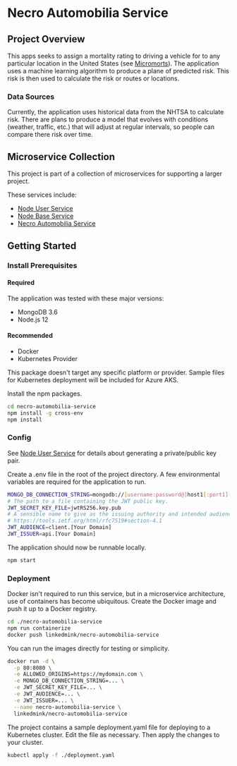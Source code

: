# Necro Automobilia Service
## Project Overview
This apps seeks to assign a mortality rating to driving a vehicle for to any particular location in 
the United States (see [Micromorts](https://en.wikipedia.org/wiki/Micromort)). The application uses 
a machine learning algorithm to produce a plane of predicted risk. This risk is then used to 
calculate the risk or routes or locations.

### Data Sources
Currently, the application uses historical data from the NHTSA to calculate risk. There are plans 
to produce a model that evolves with conditions (weather, traffic, etc.) that will adjust at regular 
intervals, so people can compare there risk over time.

## Microservice Collection
This project is part of a collection of microservices for supporting a larger project.

These services include:
* [Node User Service](https://github.com/LinkedMink/node-user-service)
* [Node Base Service](https://github.com/LinkedMink/node-base-service)
* [Necro Automobilia Service](https://github.com/LinkedMink/necro-automobilia-service)

## Getting Started
### Install Prerequisites 
#### Required
The application was tested with these major versions:
* MongoDB 3.6
* Node.js 12

#### Recommended
* Docker
* Kubernetes Provider

This package doesn't target any specific platform or provider. Sample files for Kubernetes 
deployment will be included for Azure AKS.

Install the npm packages.

```sh
cd necro-automobilia-service
npm install -g cross-env
npm install
```

### Config
See [Node User Service](https://github.com/LinkedMink/node-user-service) for details about
generating a private/public key pair.

Create a .env file in the root of the project directory. A few environmental variables 
are required for the application to run.

```sh
MONGO_DB_CONNECTION_STRING=mongodb://[username:password@]host1[:port1][,host2[:port2],...[,hostN[:portN]]][/[database.collection][?options]]
# The path to a file containing the JWT public key. 
JWT_SECRET_KEY_FILE=jwtRS256.key.pub
# A sensible name to give as the issuing authority and intended audience
# https://tools.ietf.org/html/rfc7519#section-4.1
JWT_AUDIENCE=client.[Your Domain]
JWT_ISSUER=api.[Your Domain]
```

The application should now be runnable locally.

```sh
npm start
```

### Deployment
Docker isn't required to run this service, but in a microservice architecture, use of containers 
has become ubiquitous. Create the Docker image and push it up to a Docker registry.

```sh
cd ./necro-automobilia-service
npm run containerize
docker push linkedmink/necro-automobilia-service
```

You can run the images directly for testing or simplicity.

```sh
docker run -d \
  -p 80:8080 \
  -e ALLOWED_ORIGINS=https://mydomain.com \
  -e MONGO_DB_CONNECTION_STRING=... \
  -e JWT_SECRET_KEY_FILE=... \
  -e JWT_AUDIENCE=... \
  -e JWT_ISSUER=... \
  --name necro-automobilia-service \
  linkedmink/necro-automobilia-service
```

The project contains a sample deployment.yaml file for deploying to a Kubernetes cluster. Edit the 
file as necessary. Then apply the changes to your cluster.

```sh
kubectl apply -f ./deployment.yaml
```
